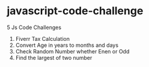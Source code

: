 # javascript-code-challenge
5 Js Code Challenges
  1. Fiverr Tax Calculation
  2. Convert Age in years to months and days
  3. Check Random Number whether Enen or Odd
  4. Find the largest of two number
